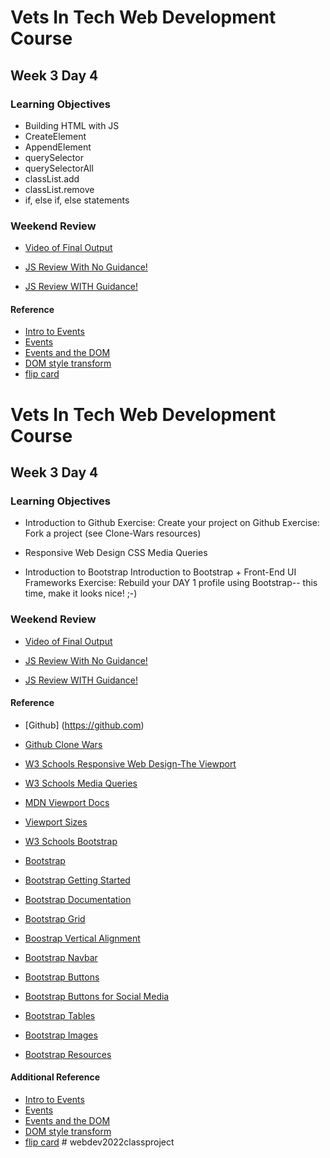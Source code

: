 # Vets In Tech Web Development Course

## Week 3 Day 4


### Learning Objectives
- Building HTML with JS
- CreateElement
- AppendElement
- querySelector
- querySelectorAll
- classList.add
- classList.remove
- if, else if, else statements


### Weekend Review 

- [Video of Final Output](https://drive.google.com/file/d/1MprsKsvwg6moGq72mV2AwmsKMzcf4OBK/view?usp=sharing)

- [JS Review With No Guidance!](https://github.com/Vets-In-Tech/week3-Homework)

- [JS Review WITH Guidance!](https://github.com/Vets-In-Tech/week3-Homework-Scaffold)


#### Reference
- [Intro to Events](https://developer.mozilla.org/en-US/docs/Learn/JavaScript/Building_blocks/Events)
- [Events](https://developer.mozilla.org/en-US/docs/Web/Events)
- [Events and the DOM](https://developer.mozilla.org/en-US/docs/Web/API/Document_Object_Model/Events)
- [DOM style transform](https://www.w3schools.com/jsref/prop_style_transform.asp)
- [flip card](https://jsfiddle.net/kds0dy8f/)









# Vets In Tech Web Development Course

## Week 3 Day 4


### Learning Objectives
- Introduction to Github
    Exercise: Create your project on Github
    Exercise: Fork a project (see Clone-Wars resources)
- Responsive Web Design
    CSS Media Queries

- Introduction to Bootstrap
    Introduction to Bootstrap + Front-End UI Frameworks
    Exercise: Rebuild your DAY 1 profile using Bootstrap-- this time, make it looks nice! ;-)


### Weekend Review 

- [Video of Final Output](https://drive.google.com/file/d/1MprsKsvwg6moGq72mV2AwmsKMzcf4OBK/view?usp=sharing)

- [JS Review With No Guidance!](https://github.com/Vets-In-Tech/week3-Homework)

- [JS Review WITH Guidance!](https://github.com/Vets-In-Tech/week3-Homework-Scaffold)


#### Reference
- [Github] (https://github.com)
- [Github Clone Wars](https://github.com/GorvGoyl/Clone-Wars)

- [W3 Schools Responsive Web Design-The Viewport](https://www.w3schools.com/css/css_rwd_viewport.asp)
- [W3 Schools Media Queries](https://www.w3schools.com/css/css_mediaqueries.asp)
- [MDN Viewport Docs](https://developer.mozilla.org/en-US/docs/Web/CSS/@viewport)
- [Viewport Sizes](http://viewportsizes.mattstow.com/)

- [W3 Schools Bootstrap](https://www.w3schools.com/bootstrap4)
- [Bootstrap](https://getbootstrap.com)
- [Bootstrap Getting Started](https://getbootstrap.com/docs/4.0/getting-started/introduction/)
- [Bootstrap Documentation](https://getbootstrap.com/docs/4.0/getting-started/introduction/)
- [Bootstrap Grid](https://getbootstrap.com/docs/4.0/layout/grid/)
- [Boostrap Vertical Alignment](https://getbootstrap.com/docs/4.5/layout/grid/#alignment)
- [Bootstrap Navbar](https://getbootstrap.com/docs/4.5/components/navbar/)
- [Bootstrap Buttons](https://getbootstrap.com/docs/4.5/components/buttons/)
- [Bootstrap Buttons for Social Media](https://lipis.github.io/bootstrap-social/)
- [Bootstrap Tables](https://getbootstrap.com/docs/4.5/content/tables/)
- [Bootstrap Images](https://getbootstrap.com/docs/4.5/content/images/)
- [Bootstrap Resources](https://startbootstrap.com/bootstrap-resources)


#### Additional Reference
- [Intro to Events](https://developer.mozilla.org/en-US/docs/Learn/JavaScript/Building_blocks/Events)
- [Events](https://developer.mozilla.org/en-US/docs/Web/Events)
- [Events and the DOM](https://developer.mozilla.org/en-US/docs/Web/API/Document_Object_Model/Events)
- [DOM style transform](https://www.w3schools.com/jsref/prop_style_transform.asp)
- [flip card](https://jsfiddle.net/kds0dy8f/)
#   w e b d e v 2 0 2 2 c l a s s p r o j e c t  
 
